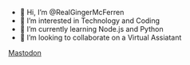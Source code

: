 - 👋 Hi, I’m @RealGingerMcFerren
- 👀 I’m interested in Technology and Coding
- 🌱 I’m currently learning Node.js and Python
- 💞️ I’m looking to collaborate on a Virtual Assiatant
<p><a rel="me" href="https://tech.lgbt/@gingermcferren">Mastodon</a></p>

<!---
RealGingerMcFerren/RealGingerMcFerren is a ✨ special ✨ repository because its `README.md` (this file) appears on your GitHub profile.
You can click the Preview link to take a look at your changes.
--->
